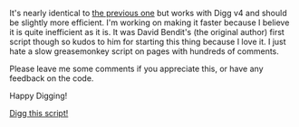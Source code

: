 It's nearly identical to <a href="http://userscripts.org/scripts/show/4664">the previous one</a> but works with Digg v4 and should be slightly more efficient. I'm working on making it faster because I believe it is quite inefficient as it is. It was David Bendit's (the original author) first script though so kudos to him for starting this thing because I love it. I just hate a slow greasemonkey script on pages with hundreds of comments.

Please leave me some comments if you appreciate this, or have any feedback on the code.

Happy Digging!

<a href="http://www.digg.com/software/Reply_to_reply_Greasemonkey_script_Updated_for_Digg_v4">Digg this script!</a>
